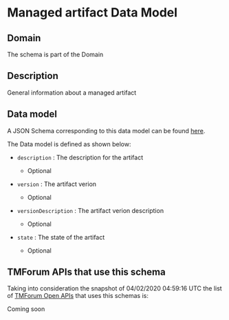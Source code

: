 # Managed artifact Data Model

## Domain

The  schema is part of the  Domain

## Description

General information about a managed artifact

## Data model

A JSON Schema corresponding to this data model can be found
[here](https://github.com/tmforum-rand/schemas/blob/candidates/Common/ManagedArtifact.schema.json).

The Data model is defined as shown below:

- `description` : The description for the artifact

  - Optional


- `version` : The artifact verion

  - Optional


- `versionDescription` : The artifact verion description

  - Optional


- `state` : The state of the artifact

  - Optional






## TMForum APIs that use this schema

Taking into consideration the snapshot of 04/02/2020 04:59:16 UTC the list of [TMForum Open APIs](https://www.tmforum.org/open-apis/) that uses this schemas is:

Coming soon